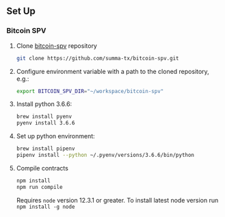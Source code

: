 ## Set Up

### Bitcoin SPV

1. Clone [bitcoin-spv](https://github.com/summa-tx/bitcoin-spv) repository
   ```sh
   git clone https://github.com/summa-tx/bitcoin-spv.git
   ```
   
2. Configure environment variable with a path to the cloned repository, e.g.:
    ```sh
    export BITCOIN_SPV_DIR="~/workspace/bitcoin-spv"
    ```

3. Install python 3.6.6:
    ```sh
    brew install pyenv
    pyenv install 3.6.6
    ```

4. Set up python environment:
    ```sh
    brew install pipenv
    pipenv install --python ~/.pyenv/versions/3.6.6/bin/python
    ```

5. Compile contracts
   ```sh
   npm install
   npm run compile
   ```
   Requires `node` version 12.3.1 or greater. To install latest node version run
   `npm install -g node`
